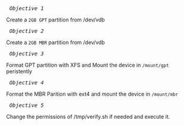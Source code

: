 *_<pre> Objective 1 </pre>_*
Create a `2GB GPT` partition from /dev/vdb

*_<pre> Objective 2 </pre>_*
Create a `2GB MBR` partition from /dev/vdb

*_<pre> Objective 3 </pre>_*
Format GPT partition with XFS and Mount the device in `/mount/gpt` peristently

*_<pre> Objective 4 </pre>_*
Format the MBR Parition with ext4 and mount the device in `/mount/mbr`

*_<pre> Objective 5 </pre>_*
Change the permissions of /tmp/verify.sh if needed and execute it. 
